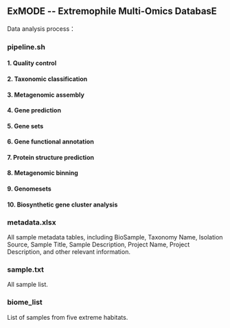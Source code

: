 ## ExMODE -- Extremophile Multi-Omics DatabasE
Data analysis process：
### pipeline.sh 
#### 1. Quality control
#### 2. Taxonomic classification 
#### 3. Metagenomic assembly
#### 4. Gene prediction
#### 5. Gene sets
#### 6. Gene functional annotation
#### 7. Protein structure prediction
#### 8. Metagenomic binning 
#### 9. Genomesets
#### 10. Biosynthetic gene cluster analysis
### metadata.xlsx
All sample metadata tables, including BioSample, Taxonomy Name, Isolation Source, Sample Title, Sample Description, Project Name, Project Description, and other relevant information.
### sample.txt
All sample list.
### biome_list
List of samples from five extreme habitats.
